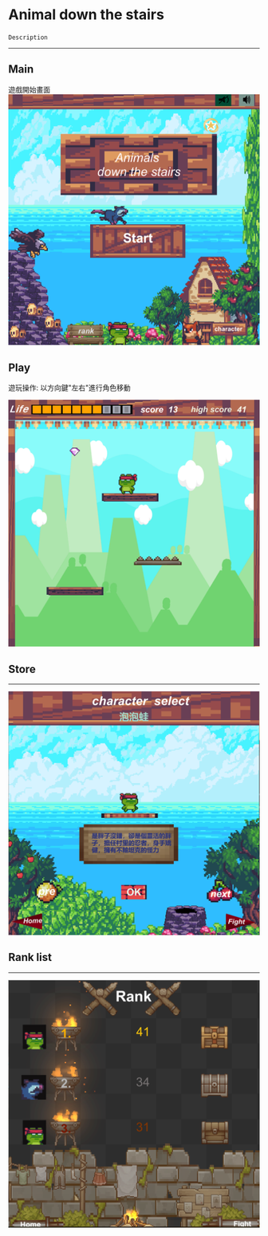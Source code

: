# Animal down the stairs
`Description`
***
## Main
遊戲開始畫面
![image](start.png)
## Play
遊玩操作: 
以方向鍵"左右"進行角色移動

![image](character_move.png)
## Store
***
![image](store.png)
## Rank list
***
![image](rank.png)
